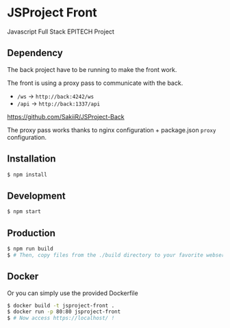 # JSProject Front

Javascript Full Stack EPITECH Project

## Dependency

The back project have to be running to make the front work.

The front is using a proxy pass to communicate with the back.

* `/ws` -> `http://back:4242/ws`
* `/api` -> `http://back:1337/api`

https://github.com/SakiiR/JSProject-Back

The proxy pass works thanks to nginx configuration + package.json `proxy` configuration.

## Installation

```sh
$ npm install
```

## Development

```sh
$ npm start
```

## Production 

```sh
$ npm run build
$ # Then, copy files from the ./build directory to your favorite webserver's webroot directory (/usr/share/html, /var/www/html etc)
```

## Docker

Or you can simply use the provided Dockerfile

```sh
$ docker build -t jsproject-front .
$ docker run -p 80:80 jsproject-front
$ # Now access https://localhost/ !
```
